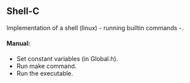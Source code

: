 ## Shell-C
Implementation of a shell (linux) - running builtin commands -.

#### Manual:
* Set constant variables (in Global.h).
* Run make command.
* Run the executable.
